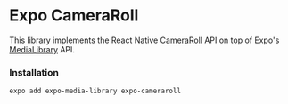 # Expo CameraRoll

This library implements the React Native [CameraRoll](https://github.com/react-native-community/react-native-cameraroll) API on top of Expo's [MediaLibrary](https://docs.expo.io/versions/latest/sdk/media-library/) API.

### Installation

```bash
expo add expo-media-library expo-cameraroll
```